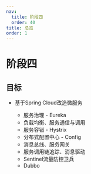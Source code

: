 ```yaml
---
nav:
  title: 阶段四
  order: 40
title: 总览
order: 1
---
```


# 阶段四

## 目标

- 基于Spring Cloud改造微服务

  - 服务治理 - Eureka
  - 负载均衡、服务通信与调用
  - 服务容错 - Hystrix
  - 分布式配置中心 - Config
  - 消息总线、服务网关
  - 服务调用链追踪、消息驱动
  - Sentinel流量防控卫兵
  - Dubbo

  

